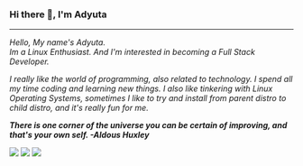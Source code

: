 ### Hi there 👋, I'm Adyuta


<hr>

<i>
Hello, My name's Adyuta.<br>
Im a Linux Enthusiast. And I'm interested in becoming a Full Stack Developer.
  
I really like the world of programming, also related to technology. I spend all my time coding and learning new things. I also like tinkering with Linux Operating Systems, sometimes I like to try and install from parent distro to child distro, and it's really fun for me.
<i>


**There is one corner of the universe you can be certain of improving, and that's your own self. -Aldous Huxley**


![](https://github-profile-summary-cards.vercel.app/api/cards/profile-details?username=adyuta447&theme=solarized)
![](https://github-profile-summary-cards.vercel.app/api/cards/repos-per-language?username=adyuta447&theme=solarized)
![](https://github-profile-summary-cards.vercel.app/api/cards/most-commit-language?username=adyuta447&theme=solarized)



